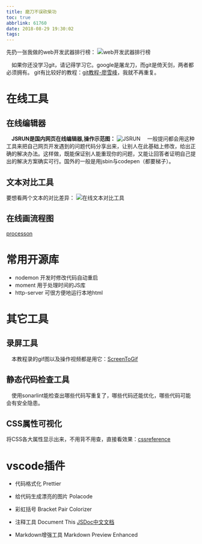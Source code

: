 ```yaml
---
title: 磨刀不误砍柴功
toc: true
abbrlink: 61760
date: 2018-08-29 19:30:02
tags:
---
```

先扔一张我做的web开发武器排行榜：
![web开发武器排行榜](http://ww1.sinaimg.cn/large/005BIQVbgy1fuxclojuspj30if1e9diq.jpg)

&emsp;如果你还没学习git，请记得学习它。google是屠龙刀，而git是倚天剑，两者都必须拥有。 git有比较好的教程：[git教程-廖雪峰](https://www.liaoxuefeng.com/wiki/0013739516305929606dd18361248578c67b8067c8c017b000)，我就不再重复。

# 在线工具
## 在线编辑器
<script async src="//jsrun.net/KmgKp/embed/html,result/light/"></script>
&emsp;__JSRUN是国内网页在线编辑器,操作示范图：__ 
![JSRUN](http://ww1.sinaimg.cn/large/005BIQVbgy1fuojmp8nkij30tf06z0sz.jpg)
&emsp;一般提问都会用这种工具来把自己网页开发遇到的问题代码分享出来，让别人在此基础上修改，给出正确的解决办法。这样做，既能保证别人能重现你的问题，又能让回答者证明自己提出的解决方案确实可行。国外的一般是用jsbin与codepen（都要梯子）。

## 文本对比工具
要想看两个文本的对比差异：
![在线文本对比工具](http://ww1.sinaimg.cn/large/005BIQVbgy1fuqtbmoa39j31fm0rb0tz.jpg)
## 在线画流程图
[processon](www.processon.com)

# 常用开源库
- nodemon 开发时修改代码自动重启
- moment 用于处理时间的JS库
- http-server 可很方便地运行本地html

# 其它工具
## 录屏工具
&emsp;本教程录的gif图以及操作视频都是用它：[ScreenToGif](https://www.screentogif.com)
## 静态代码检查工具
&emsp;使用sonarlint能检查出哪些代码写重复了，哪些代码还能优化，哪些代码可能会有安全隐患。
## CSS属性可视化
将CSS各大属性显示出来，不用背不用查，直接看效果：[cssreference](https://cssreference.io/)
# vscode插件
- 代码格式化
Prettier
- 给代码生成漂亮的图片
Polacode
- 彩虹括号
Bracket Pair Colorizer

- 注释工具
Document This
[JSDoc中文文档](http://www.css88.com/doc/jsdoc/about-namepaths.html)
- Markdown增强工具
Markdown Preview Enhanced
